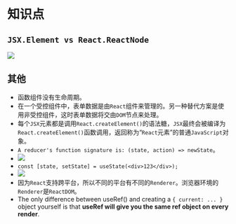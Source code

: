 # 知识点

## `JSX.Element vs React.ReactNode`

![](/skill-blog/img/0108.jpg)

## 其他

- 函数组件没有生命周期。
- 在一个受控组件中，表单数据是由`React`组件来管理的。另一种替代方案是使用非受控组件，这时表单数据将交由`DOM`节点来处理。
- 每个`JSX`元素都是调用`React.createElement()`的语法糖，`JSX`最终会被编译为`React.createElement()`函数调用，返回称为“`React`元素”的普通`JavaScript`对象。
- `A reducer's function signature is: (state, action) => newState`。
- ![](/skill-blog/img/0079.jpeg)
- `const [state, setState] = useState(<div>123</div>);`
- ![](/skill-blog/img/0083.png)
- 因为`React`支持跨平台，所以不同的平台有不同的`Renderer`。浏览器环境的`Renderer`是`ReactDOM`。
- The only difference between useRef() and creating a `{ current: ... }` object yourself is that **useRef will give you the same ref object on every render**.
